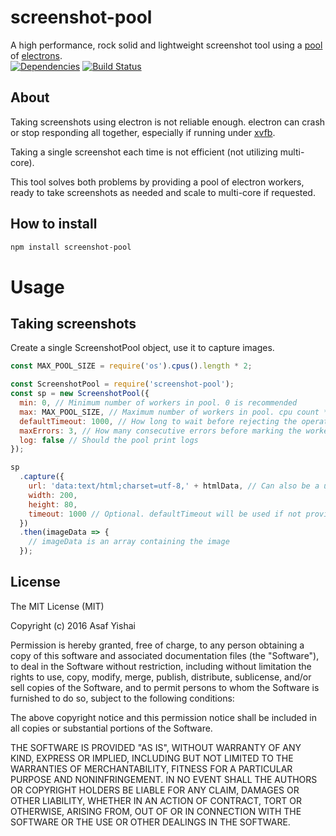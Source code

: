 # screenshot-pool


A high performance, rock solid and lightweight screenshot tool using a [pool](https://github.com/coopernurse/node-pool) of [electrons](https://github.com/electron/electron).   
[![Dependencies](https://david-dm.org/asafyish/screenshot-pool.svg)](https://david-dm.org/asafyish/screenshot-pool)
[![Build Status](https://travis-ci.org/asafyish/screenshot-pool.svg?branch=master)](https://travis-ci.org/asafyish/screenshot-pool)


## About

Taking screenshots using electron
is not reliable enough. electron can crash or stop responding all together, especially if running
under [xvfb](https://en.wikipedia.org/wiki/Xvfb).

Taking a single screenshot each time is not efficient (not utilizing multi-core).   

This tool solves both problems by providing a pool of electron workers,
ready to take screenshots as needed and scale to multi-core if requested.

## How to install

```bash
npm install screenshot-pool
```

# Usage

## Taking screenshots

Create a single ScreenshotPool object, use it to capture images.

```javascript
const MAX_POOL_SIZE = require('os').cpus().length * 2;

const ScreenshotPool = require('screenshot-pool');
const sp = new ScreenshotPool({
  min: 0, // Minimum number of workers in pool. 0 is recommended
  max: MAX_POOL_SIZE, // Maximum number of workers in pool. cpu count * 2 is recommended
  defaultTimeout: 1000, // How long to wait before rejecting the operation
  maxErrors: 3, // How many consecutive errors before marking the worker as bad
  log: false // Should the pool print logs
});

sp
  .capture({
    url: 'data:text/html;charset=utf-8,' + htmlData, // Can also be a url
    width: 200,
    height: 80,
    timeout: 1000 // Optional. defaultTimeout will be used if not provided
  })
  .then(imageData => {
    // imageData is an array containing the image
  });
```

## License

The MIT License (MIT)

Copyright (c) 2016 Asaf Yishai

Permission is hereby granted, free of charge, to any person obtaining a copy of
this software and associated documentation files (the "Software"), to deal in
the Software without restriction, including without limitation the rights to
use, copy, modify, merge, publish, distribute, sublicense, and/or sell copies of
the Software, and to permit persons to whom the Software is furnished to do so,
subject to the following conditions:

The above copyright notice and this permission notice shall be included in all
copies or substantial portions of the Software.

THE SOFTWARE IS PROVIDED "AS IS", WITHOUT WARRANTY OF ANY KIND, EXPRESS OR
IMPLIED, INCLUDING BUT NOT LIMITED TO THE WARRANTIES OF MERCHANTABILITY, FITNESS
FOR A PARTICULAR PURPOSE AND NONINFRINGEMENT. IN NO EVENT SHALL THE AUTHORS OR
COPYRIGHT HOLDERS BE LIABLE FOR ANY CLAIM, DAMAGES OR OTHER LIABILITY, WHETHER
IN AN ACTION OF CONTRACT, TORT OR OTHERWISE, ARISING FROM, OUT OF OR IN
CONNECTION WITH THE SOFTWARE OR THE USE OR OTHER DEALINGS IN THE SOFTWARE.
